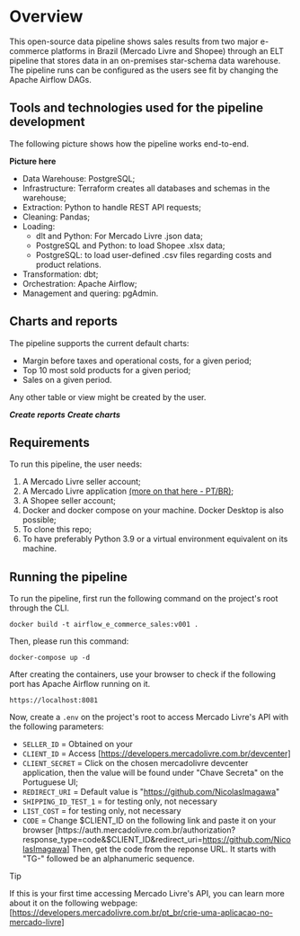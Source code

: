 # Overview
This open-source data pipeline shows sales results from two major e-commerce platforms in Brazil (Mercado Livre and Shopee) through an ELT pipeline that stores data in an on-premises star-schema data warehouse. 
The pipeline runs can be configured as the users see fit by changing the Apache Airflow DAGs.

## Tools and technologies used for the pipeline development
The following picture shows how the pipeline works end-to-end.

**Picture here**

- Data Warehouse: PostgreSQL;
- Infrastructure: Terraform creates all databases and schemas in the warehouse;
- Extraction: Python to handle REST API requests;
- Cleaning: Pandas;
- Loading:
  - dlt and Python: For Mercado Livre .json data;
  - PostgreSQL and Python: to load Shopee .xlsx data;
  - PostgreSQL: to load user-defined .csv files regarding costs and product relations.
- Transformation: dbt;
- Orchestration: Apache Airflow;
- Management and quering: pgAdmin.

## Charts and reports
The pipeline supports the current default charts:
- Margin before taxes and operational costs, for a given period;
- Top 10 most sold products for a given period;
- Sales on a given period.

Any other table or view might be created by the user.

*****Create reports*****
*****Create charts*****

## Requirements
To run this pipeline, the user needs:
1. A Mercado Livre seller account;
2. A Mercado Livre application [(more on that here - PT/BR)](https://developers.mercadolivre.com.br/en/crie-uma-aplicacao-no-mercado-livre);
3. A Shopee seller account;
4. Docker and docker compose on your machine. Docker Desktop is also possible;
5. To clone this repo;
6. To have preferably Python 3.9 or a virtual environment equivalent on its machine.

## Running the pipeline
To run the pipeline, first run the following command on the project's root through the CLI.
```
docker build -t airflow_e_commerce_sales:v001 .
```
Then, please run this command:
```
docker-compose up -d
```
After creating the containers, use your browser to check if the following port has Apache Airflow running on it.
```
https://localhost:8081
```
Now, create a `.env` on the project's root to access Mercado Livre's API with the following parameters:
- `SELLER_ID` = Obtained on your 
- `CLIENT_ID` = Access [https://developers.mercadolivre.com.br/devcenter]
- `CLIENT_SECRET` = Click on the chosen mercadolivre devcenter application, then the value will be found under "Chave Secreta" on the Portuguese UI;
- `REDIRECT_URI` = Default value is "https://github.com/NicolasImagawa"
- `SHIPPING_ID_TEST_1` = for testing only, not necessary
- `LIST_COST` = for testing only, not necessary
-  `CODE` = Change $CLIENT_ID on the following link and paste it on your browser [https://auth.mercadolivre.com.br/authorization?response_type=code&$CLIENT_ID&redirect_uri=https://github.com/NicolasImagawa] Then, get the code from the reponse URL. It starts with "TG-" followed be an alphanumeric sequence.

> [!TIP]
> If this is your first time accessing Mercado Livre's API, you can learn more about it on the following webpage: [https://developers.mercadolivre.com.br/pt_br/crie-uma-aplicacao-no-mercado-livre]

